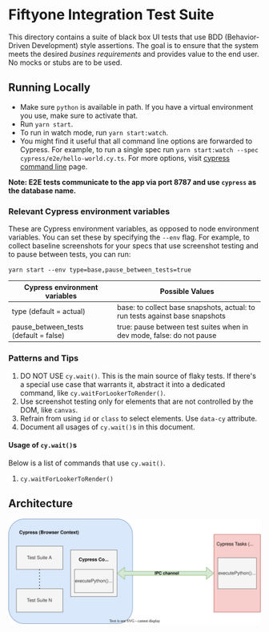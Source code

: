 # Fiftyone Integration Test Suite

This directory contains a suite of black box UI tests that use BDD
(Behavior-Driven Development) style assertions. The goal is to ensure that the
system meets the desired _busines requirements_ and provides value to the end
user. No mocks or stubs are to be used.

## Running Locally

-   Make sure `python` is available in path. If you have a virtual environment
    you use, make sure to activate that.
-   Run `yarn start`.
-   To run in watch mode, run `yarn start:watch`.
-   You might find it useful that all command line options are forwarded to
    Cypress. For example, to run a single spec run
    `yarn start:watch --spec cypress/e2e/hello-world.cy.ts`. For more options,
    visit
    [cypress command line](https://docs.cypress.io/guides/guides/command-line)
    page.

**Note: E2E tests communicate to the app via port 8787 and use `cypress` as the
database name.**

### Relevant Cypress environment variables

These are Cypress environment variables, as opposed to node environment
variables. You can set these by specifying the `--env` flag. For example, to
collect baseline screenshots for your specs that use screenshot testing and to
pause between tests, you can run:

```
yarn start --env type=base,pause_between_tests=true
```

| Cypress environment variables         | Possible Values                                                              |
| ------------------------------------- | ---------------------------------------------------------------------------- |
| type (default = actual)               | base: to collect base snapshots, actual: to run tests against base snapshots |
| pause_between_tests (default = false) | true: pause between test suites when in dev mode, false: do not pause        |

### Patterns and Tips

1. DO NOT USE `cy.wait()`. This is the main source of flaky tests. If there's a
   special use case that warrants it, abstract it into a dedicated command,
   like `cy.waitForLookerToRender()`.
2. Use screenshot testing only for elements that are not controlled by the DOM,
   like `canvas`.
3. Refrain from using `id` or `class` to select elements. Use `data-cy`
   attribute.
4. Document all usages of `cy.wait()`s in this document.

#### Usage of `cy.wait()`s

Below is a list of commands that use `cy.wait()`.

1. `cy.waitForLookerToRender()`

## Architecture

![architecture-diagram](./readme-assets/basic-arch.svg)
